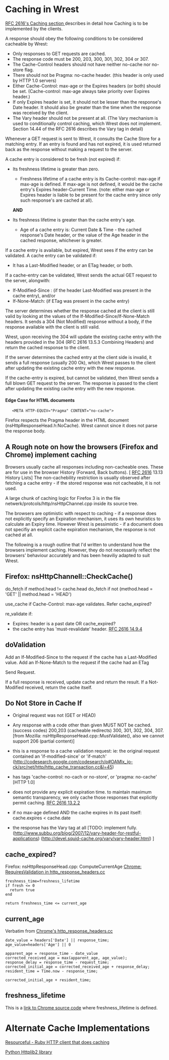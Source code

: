 # Caching in Wrest #

[RFC 2616's Caching section ](http://www.w3.org/Protocols/rfc2616/rfc2616-sec13.html) describes in detail how Caching is to be implemented by the clients.

A response should obey the following conditions to be considered cacheable by Wrest:

 * Only responses to GET requests are cached.
 * The response code must be 200, 203, 300, 301, 302, 304 or 307.
 * The Cache-Control headers should not have neither no-cache nor no-store flag.
 * There should not be Pragma: no-cache header. (this header is only used by HTTP 1.0 servers)
 * Either Cache-Control: max-age or the Expires headers (or both) should be set. (Cache-control: max-age always take priority over Expires header.)
 * If only Expires header is set, it should not be lesser than the response's Date header. It should also be greater than the time when the response was received by the client.
 * The Vary header should not be present at all. (The Vary mechanism is used to conditionally control caching, which Wrest does not implement. Section 14.44 of the RFC 2616 describes the Vary tag in detail)

Whenever a GET request is sent to Wrest, it consults the Cache Store for a matching entry. If an entry is found and has not expired, it is used returned back as the response without making a request to the server.

A cache entry is considered to be fresh (not expired) if:
	
 * Its freshness lifetime is greater than zero.
   * Freshness lifetime of a cache entry is its Cache-control: max-age if max-age is defined. If max-age is not defined, it would be the cache entry's Expires header-Current Time.
	(note: either max-age or Expires header is liable to be present for the cache entry since only such response's are cached at all).
	
	**AND**
	
 * Its freshness lifetime is greater than the cache entry's age.
   * Age of a cache entry is: Current Date & Time - the cached response's Date header, or the value of the Age header in the cached response, whichever is greater.

If a cache entry is available, but expired, Wrest sees if the entry can be validated. A cache entry can be validated if:

 * It has a Last-Modified header, or an ETag header, or both.
 
If a cache-entry can be validated, Wrest sends the actual GET request to the server, alongwith:

 * If-Modified-Since : <Last-Modified value of the cache entry> (if the header Last-Modified was present in the cache entry), and/or
 * If-None-Match: <ETag of the cache entry> (if ETag was present in the cache entry)

The server determines whether the response cached at the client is still valid by looking at the values of the If-Modified-Since/If-None-Match headers. It sends a 304 (Not Modified) response without a body, if the response available with the client is still valid.

Wrest, upon receiving the 304 will update the existing cache entry with the headers provided in the 304 (RFC 2616 13.5.3 Combining Headers) and return the cached response to the client.

If the server determines the cached entry at the client side is invalid, it sends a full response (usually 200 Ok), which Wrest passes to the client after updating the existing cache entry with the new response.

If the cache-entry is expired, but cannot be validated, then Wrest sends a full blown GET request to the server. The response is passed to the client after updating the existing cache entry with the new response.

#### Edge Case for HTML documents ####

	   <META HTTP-EQUIV="Pragma" CONTENT="no-cache">

Firefox respects the Pragma header in the HTML document (nsHttpResponseHead.h:NoCache). Wrest cannot since it does not parse the response body.


## A Rough note on how the browsers (Firefox and Chrome) implement caching ##

Browsers usually cache all responses including non-cacheable ones. These are for use in the browser History (Forward, Back buttons). [ [RFC 2616](http://www.ietf.org/rfc/rfc2616.txt) 13.13 History Lists]
The non-cachebility restriction is usually observed after fetching a cache entry - if the stored response was not cacheable, it is not used.

A large chunk of caching logic for Firefox 3 is in the file netwerk/protcols/http/nsHttpChannel.cpp inside its source tree.

The browsers are optimistic with respect to caching - if a response does not explicitly specify an Expiration mechanism, it uses its own heuristics to calculate an Expiry time. However Wrest is pessimistic - if a document does not specifiy an explicit cache expiration mechanism, the response is not cached at all.

The following is a rough outline that I'd written to understand how the browsers implement caching. However, they do not necessarily reflect the browsers' behaviour accurately and has been heaviliy adapted to suit Wrest.

## Firefox: nsHttpChannell::CheckCache() ##

do_fetch if method.head != cache.head
do_fetch if not (method.head = 'GET' || method.head = 'HEAD')

use_cache if Cache-Control: max-age validates. Refer cache_expired?

re_validate if:

 * Expires: header is a past date OR cache_expired?
 * the cache entry has 'must-revalidate' header.  [RFC 2616 14.9.4](http://www.w3.org/Protocols/rfc2616/rfc2616-sec14.html#sec14.9.4)

## doValidation ##

Add an If-Modified-Since to the request if the cache has a Last-Modified value.
Add an If-None-Match to the request if the cache had an ETag

Send Request.

If a full response is received, update cache and return the result.
If a Not-Modified received, return the cache itself.

## Do Not Store in Cache If ##

 * Original request was not (GET or HEAD)

 * Any response with a code other than given MUST NOT be cached.
  (success codes) 200,203 (cacheable redirects) 300, 301, 302, 304, 307.
  [from Mozilla: nsHttpResponseHead.cpp::MustValidate(), also we cannot support 206 (partial content)]

 * this is a response to a cache validation request: ie: the original request contained
  an 'if-modified-since' or 'if-match' (http://codesearch.google.com/codesearch/p#OAMlx_jo-ck/src/net/http/http_cache_transaction.cc&l=45)

 * has tags 'cache-control: no-cach or no-store', or 'pragma: no-cache' [HTTP 1.0]

 * does not provide any explicit expiration time. to maintain maximum semantic transparency, we only cache those responses that explicitly permit caching. [RFC 2616 13.2.2](http://www.w3.org/Protocols/rfc2616/rfc2616-sec13.html#sec13.2.2)

 * if no max-age defined AND the cache expires in its past itself: cache.expires < cache.date

 * the response has the Vary tag at all
     [TODO: implement fully.
      (http://www.subbu.org/blog/2007/12/vary-header-for-restful-applications)
      (http://devel.squid-cache.org/vary/vary-header.html) ]

	
## cache_expired? ##

Firefox: nsHttpResponseHead.cpp: ComputeCurrentAge
[Chrome: RequiresValidation in http_response_headers.cc](http://codesearch.google.com/codesearch/p?hl=en#OAMlx_jo-ck/src/net/http/http_response_headers.cc&q=RequiresValidation&exact_package=chromium&sa=N&cd=2&ct=rc)	

	freshness_time=freshness_lifetime
	if fresh <= 0
	  return true
	end

	return freshness_time <= current_age


## current_age ##

Verbatim from [Chrome's http_response_headers.cc](http://codesearch.google.com/codesearch/p?hl=en#OAMlx_jo-ck/src/net/http/http_response_headers.cc&q=RequiresValidation&exact_package=chromium&l=817)

	date_value = headers['Date'] || response_time;
	age_value=headers['Age'] || 0

	apparent_age = response_time - date_value
	corrected_received_age = max(apparent_age, age_value);
	response_delay = response_time - request_time;
	corrected_initial_age = corrected_received_age + response_delay;
	resident_time = Time.now - response_time;

	corrected_initial_age + resident_time;


## freshness_lifetime ##

This is a [link to Chrome source code](http://codesearch.google.com/codesearch/p?hl=en#OAMlx_jo-ck/src/net/http/http_response_headers.cc&q=GetFreshnessLifetime&exact_package=chromium&l=848) where freshness_lifetime is defined. 

# Alternate Cache Implementations #

[Resourceful - Ruby HTTP client that does caching](https://github.com/pezra/resourceful/blob/master/lib/resourceful/response.rb#L25)

[Python Httplib2 library](http://code.google.com/p/httplib2/source/browse/python3/httplib2/__init__.py?r=c86239ee0b6271309be2374f0ebfffd4455b7fb7#237)